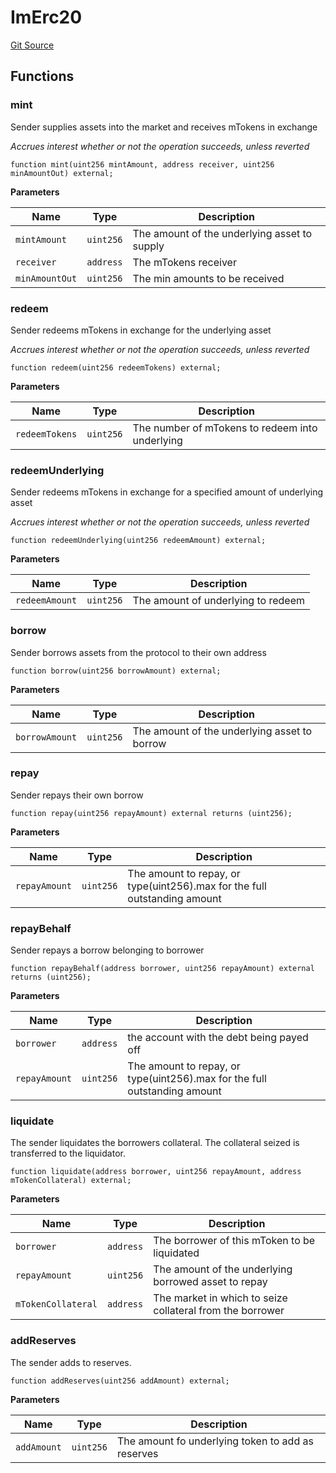 # ImErc20
[Git Source](https://github.com/malda-protocol/malda-lending/blob/ae9b756ce0322e339daafd68cf97592f5de2033d/src\interfaces\ImErc20.sol)


## Functions
### mint

Sender supplies assets into the market and receives mTokens in exchange

*Accrues interest whether or not the operation succeeds, unless reverted*


```solidity
function mint(uint256 mintAmount, address receiver, uint256 minAmountOut) external;
```
**Parameters**

|Name|Type|Description|
|----|----|-----------|
|`mintAmount`|`uint256`|The amount of the underlying asset to supply|
|`receiver`|`address`|The mTokens receiver|
|`minAmountOut`|`uint256`|The min amounts to be received|


### redeem

Sender redeems mTokens in exchange for the underlying asset

*Accrues interest whether or not the operation succeeds, unless reverted*


```solidity
function redeem(uint256 redeemTokens) external;
```
**Parameters**

|Name|Type|Description|
|----|----|-----------|
|`redeemTokens`|`uint256`|The number of mTokens to redeem into underlying|


### redeemUnderlying

Sender redeems mTokens in exchange for a specified amount of underlying asset

*Accrues interest whether or not the operation succeeds, unless reverted*


```solidity
function redeemUnderlying(uint256 redeemAmount) external;
```
**Parameters**

|Name|Type|Description|
|----|----|-----------|
|`redeemAmount`|`uint256`|The amount of underlying to redeem|


### borrow

Sender borrows assets from the protocol to their own address


```solidity
function borrow(uint256 borrowAmount) external;
```
**Parameters**

|Name|Type|Description|
|----|----|-----------|
|`borrowAmount`|`uint256`|The amount of the underlying asset to borrow|


### repay

Sender repays their own borrow


```solidity
function repay(uint256 repayAmount) external returns (uint256);
```
**Parameters**

|Name|Type|Description|
|----|----|-----------|
|`repayAmount`|`uint256`|The amount to repay, or type(uint256).max for the full outstanding amount|


### repayBehalf

Sender repays a borrow belonging to borrower


```solidity
function repayBehalf(address borrower, uint256 repayAmount) external returns (uint256);
```
**Parameters**

|Name|Type|Description|
|----|----|-----------|
|`borrower`|`address`|the account with the debt being payed off|
|`repayAmount`|`uint256`|The amount to repay, or type(uint256).max for the full outstanding amount|


### liquidate

The sender liquidates the borrowers collateral.
The collateral seized is transferred to the liquidator.


```solidity
function liquidate(address borrower, uint256 repayAmount, address mTokenCollateral) external;
```
**Parameters**

|Name|Type|Description|
|----|----|-----------|
|`borrower`|`address`|The borrower of this mToken to be liquidated|
|`repayAmount`|`uint256`|The amount of the underlying borrowed asset to repay|
|`mTokenCollateral`|`address`|The market in which to seize collateral from the borrower|


### addReserves

The sender adds to reserves.


```solidity
function addReserves(uint256 addAmount) external;
```
**Parameters**

|Name|Type|Description|
|----|----|-----------|
|`addAmount`|`uint256`|The amount fo underlying token to add as reserves|


